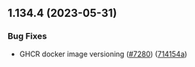 ## 1.134.4 (2023-05-31)


### Bug Fixes

* GHCR docker image versioning ([#7280](https://github.com/EddieHubCommunity/LinkFree/issues/7280)) ([714154a](https://github.com/EddieHubCommunity/LinkFree/commit/714154af6f516a0a1f9fe71e3e833270832b974f))



